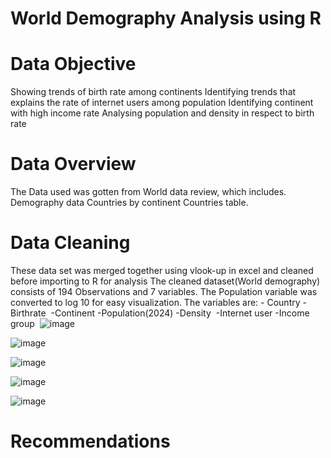 # World Demography Analysis using  R

# Data Objective
 Showing trends of birth rate among continents
 Identifying trends that explains the rate of internet users among population
 Identifying continent with high income rate
 Analysing population and density in respect to birth rate

# Data Overview
The Data used was gotten from World data review, which includes.
Demography data
Countries by continent 
Countries table. 
# Data Cleaning 
 These data set was merged together using vlook-up in excel and cleaned before importing to R for analysis
 The cleaned dataset(World demography) consists of 194 Observations and 7 variables.
The Population variable was converted to log 10 for easy visualization.
 The variables are:
	- Country
	-Birthrate 
	-Continent
	-Population(2024)
	-Density 
	-Internet user
	-Income group 
 ![image](https://github.com/user-attachments/assets/388f9736-9f0b-42f6-a3da-d3017a48428d)
 
![image](https://github.com/user-attachments/assets/930f71da-36b1-4a3b-8fe8-668eed11f424)

![image](https://github.com/user-attachments/assets/362b7e5d-14d5-4594-a112-1a554f2eed80)

![image](https://github.com/user-attachments/assets/d7edca16-03b0-4040-9289-8331064b22c6)

![image](https://github.com/user-attachments/assets/ca2c5939-afca-4310-829b-020473e34a94)




 # Recommendations



